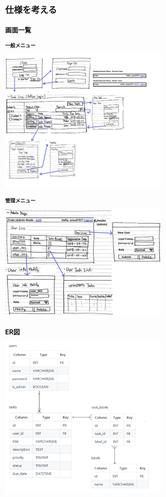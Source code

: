 # 仕様を考える
## 画面一覧
### 一般メニュー
![General Views](./1_1_general.png "general_view")
### 管理メニュー
![Admin Views](./1_2_admin.png "admin_view")
## ER図
![ER Diagram](./1_3_erd.png "er_diagram")

